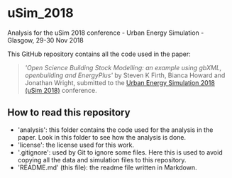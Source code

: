 # uSim_2018
Analysis for the uSim 2018 conference - Urban Energy Simulation - Glasgow, 29-30 Nov 2018

This GitHub repository contains all the code used in the paper: 

> *'Open Science Building Stock Modelling: an example using gbXML, openbuilding and EnergyPlus'* by Steven K Firth, Bianca Howard and Jonathan Wright, submitted to the  [Urban Energy Simulation 2018 (uSim 2018)][usim] conference.

## How to read this repository

- 'analysis': this folder contains the code used for the analysis in the paper. Look in this folder to see how the analysis is done.
- 'license': the license used for this work.
- '.gitignore': used by Git to ignore some files. Here this is used to avoid copying all the data and simulation files to this repository.
- 'README.md' (this file): the readme file written in Markdown.

[usim]: http://www.usim18.org.uk/
